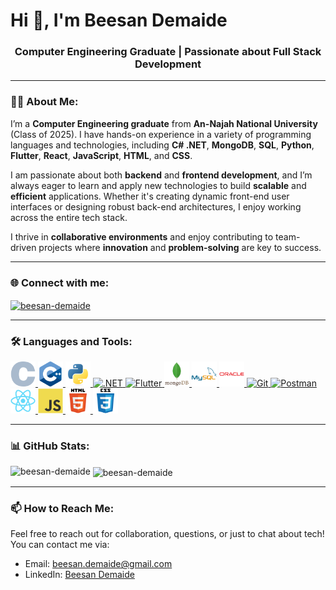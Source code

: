 # Hi 👋, I'm Beesan Demaide
<h3 align="center">Computer Engineering Graduate | Passionate about Full Stack Development</h3>

---

### 👩‍💻 **About Me:**
I’m a **Computer Engineering graduate** from **An-Najah National University** (Class of 2025). I have hands-on experience in a variety of programming languages and technologies, including **C# .NET**, **MongoDB**, **SQL**, **Python**, **Flutter**, **React**, **JavaScript**, **HTML**, and **CSS**. 

I am passionate about both **backend** and **frontend development**, and I’m always eager to learn and apply new technologies to build **scalable** and **efficient** applications. Whether it's creating dynamic front-end user interfaces or designing robust back-end architectures, I enjoy working across the entire tech stack.

I thrive in **collaborative environments** and enjoy contributing to team-driven projects where **innovation** and **problem-solving** are key to success.

---

### 🌐 **Connect with me:**
<p align="left">
  <a href="https://linkedin.com/in/beesan-demaide" target="blank">
    <img align="center" src="https://raw.githubusercontent.com/rahuldkjain/github-profile-readme-generator/master/src/images/icons/Social/linked-in-alt.svg" alt="beesan-demaide" height="30" width="40" />
  </a>
</p>

---

### 🛠️ **Languages and Tools:**
<p align="left">
  <a href="https://www.cprogramming.com/" target="_blank" rel="noreferrer">
    <img src="https://raw.githubusercontent.com/devicons/devicon/master/icons/c/c-original.svg" alt="C" width="40" height="40"/>
  </a>
  <a href="https://www.w3schools.com/cpp/" target="_blank" rel="noreferrer">
    <img src="https://raw.githubusercontent.com/devicons/devicon/master/icons/cplusplus/cplusplus-original.svg" alt="C++" width="40" height="40"/>
  </a>
  <a href="https://www.python.org" target="_blank" rel="noreferrer">
    <img src="https://raw.githubusercontent.com/devicons/devicon/master/icons/python/python-original.svg" alt="Python" width="40" height="40"/>
  </a>
  <a href="https://dotnet.microsoft.com/" target="_blank" rel="noreferrer">
    <img src="https://raw.githubusercontent.com/devicons/devicon/master/icons/dotnet/dotnet-original.svg" alt=".NET" width="40" height="40"/>
  </a>
  <a href="https://flutter.dev" target="_blank" rel="noreferrer">
    <img src="https://www.vectorlogo.zone/logos/flutterio/flutterio-icon.svg" alt="Flutter" width="40" height="40"/>
  </a>
  <a href="https://www.mongodb.com/" target="_blank" rel="noreferrer">
    <img src="https://raw.githubusercontent.com/devicons/devicon/master/icons/mongodb/mongodb-original-wordmark.svg" alt="MongoDB" width="40" height="40"/>
  </a>
  <a href="https://www.mysql.com/" target="_blank" rel="noreferrer">
    <img src="https://raw.githubusercontent.com/devicons/devicon/master/icons/mysql/mysql-original-wordmark.svg" alt="MySQL" width="40" height="40"/>
  </a>
  <a href="https://www.oracle.com/" target="_blank" rel="noreferrer">
    <img src="https://raw.githubusercontent.com/devicons/devicon/master/icons/oracle/oracle-original.svg" alt="Oracle" width="40" height="40"/>
  </a>
  <a href="https://git-scm.com/" target="_blank" rel="noreferrer">
    <img src="https://www.vectorlogo.zone/logos/git-scm/git-scm-icon.svg" alt="Git" width="40" height="40"/>
  </a>
  <a href="https://www.postman.com" target="_blank" rel="noreferrer">
    <img src="https://www.vectorlogo.zone/logos/getpostman/getpostman-icon.svg" alt="Postman" width="40" height="40"/>
  </a>
  <a href="https://reactjs.org/" target="_blank" rel="noreferrer">
    <img src="https://raw.githubusercontent.com/devicons/devicon/master/icons/react/react-original.svg" alt="React" width="40" height="40"/>
  </a>
  <a href="https://developer.mozilla.org/en-US/docs/Web/JavaScript" target="_blank" rel="noreferrer">
    <img src="https://raw.githubusercontent.com/devicons/devicon/master/icons/javascript/javascript-original.svg" alt="JavaScript" width="40" height="40"/>
  </a>
  <a href="https://www.w3.org/html/" target="_blank" rel="noreferrer">
    <img src="https://raw.githubusercontent.com/devicons/devicon/master/icons/html5/html5-original-wordmark.svg" alt="HTML" width="40" height="40"/>
  </a>
  <a href="https://www.w3.org/Style/CSS/" target="_blank" rel="noreferrer">
    <img src="https://raw.githubusercontent.com/devicons/devicon/master/icons/css3/css3-original-wordmark.svg" alt="CSS" width="40" height="40"/>
  </a>
</p>

---

### 📊 **GitHub Stats:**
<p><img align="left" src="https://github-readme-stats.vercel.app/api/top-langs?username=beesan-demaide&show_icons=true&locale=en&layout=compact" alt="beesan-demaide" /></p>
<p>&nbsp;<img align="center" src="https://github-readme-stats.vercel.app/api?username=beesan-demaide&show_icons=true&locale=en" alt="beesan-demaide" /></p>

---

### 📫 **How to Reach Me:**
Feel free to reach out for collaboration, questions, or just to chat about tech! You can contact me via:
- Email: [beesan.demaide@gmail.com](mailto:beesan.demaide@gmail.com)
- LinkedIn: [Beesan Demaide](https://linkedin.com/in/beesan-demaide)



